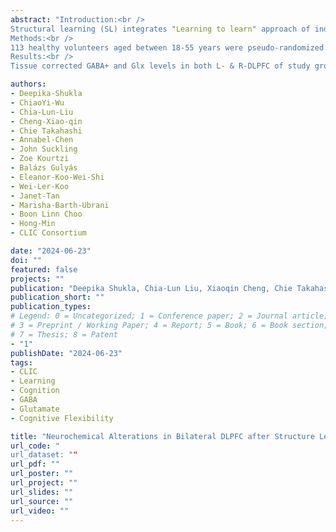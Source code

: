 ```yaml
---
abstract: "Introduction:<br /> 
Structural learning (SL) integrates "Learning to learn" approach of individual's abilities to extract underlying pattern and develop rules to adapt new changes through cognitive flexibility (CF). Homeostatic plasticity in neuronal circuits is crucial for critical learning and depends upon coordinated modulation of synaptic excitation and inhibition through Glutamate and GABA interactions. Disruption in this coordinated neurotransmitter's interplay triggers cognitive deficits, while adaptive modulation contributes to relearning capacity. Studies reported associative interaction with learning and cognitive skills development with neurotransmitters, but the underlying neuro-cognitive model of these interactions is illusive. Using controlled SL training intervention, we aim to investigate the effect of learning in both the neuronal and behavioral levels to assess its transferability to other cognitive abilities.<br /><br />
Methods:<br />
113 healthy volunteers aged between 18-55 years were pseudo-randomized to control (C) (55) and training (T) (58) groups matching with age (mean±SD: 28.21±7.89), gender: (65-F, 48-M) and intelligence (IQ) (109±16.30). T-group underwent 2-week SL training. Out of the 113, 106 (C:53, T:53) participants completed with postsession magnetic resonance (MR) imaging, of which 7 (C:2, T:5) withdrew/dropped out of the study. All MR scans were performed in 3T Siemens MAGNETOM Prisma MRI scanner with a 64-channel head coil. All participants consented to Cognitive testing and MRI sessions with ethics approval from NTU-IRB. MR spectroscopy (MRS) for GABA quantitation in bilateral (left (L)- and right(R)-dorsolateral prefrontal cortex (DLPFC) were performed at two different time points of pre- and post- SL training sessions along with cognitive assessments. Each MR session included 3D T1-MPRAGE (TR=2000ms; TE=22.6ms; TI=800ms; flip-angle=8°; FOV=256×256; slices=176; voxel-size=1×1×1mm3) and 1H-MEGA-PRESS MRS (voi: 30x15x30 mm3, TR=2000ms, TE=68ms, ON=1.98ppm, OFF=7.5ppm, Navg:128) with one unsuppressed water spectra of Navg=4. Voxels were placed close to middle frontal gyrus maximizing gray matter. Manual shimming resulted linewidth < 16 Hz. MRS data in BIDS structure was applied for pre-processing and Osprey was used for quantitation of GABA+ (GABA + macromolecule) and Glx (Glutamate+ glutamine). Quality check for MRS data included visual artefacts, head movements, broad Creatine (Cr) linewidth in the OFF-spectra, and poor fitting. <br /><br />
Results:<br />
Tissue corrected GABA+ and Glx levels in both L- & R-DLPFC of study groups did not differ at pre-training stage. After training, the T-group showed significant reduction in R-DLPFC Glx (p = 0.007, mean-diff: -2.479) compared to C-group (Fig.1a). Paired comparison between sessions showed significant decrease in posttraining R-DLPFC GABA+ in T-group (p = 0.03, mean-diff: 0.656) but not in C-group (p= 0.12) (Fig. 1d). No significant difference was observed for L-DLPFC GABA+, Glx and GABA+/Glx ratio across groups and sessions. MRS measures did not relate to SL test-scores. However, R-DLPFC Glx in the T-group correlated positively with switch-cost reaction time (r = 0.3247, p = 0.0409) between shift-repeat trials of color-shape task, indicating reduced Glx levels in the R-DLPFC relates to short reaction time in the T-group. GABA+/Glx ratio in T-group showed significant positive relation (r = 0.317, p < 0.05) with probability shift measure levels in contrast to negative relation (r = -0.093) observed in C-group. A strategy shifting ability in the T-group is observed in CF, and other cognitive domains (i.e. working memory, inhibition, and non-verbal intelligence) in contrast to C-group.<br /><br />"

authors:
- Deepika-Shukla
- ChiaoYi-Wu
- Chia‑Lun-Liu
- Cheng-Xiao-qin
- Chie Takahashi
- Annabel-Chen
- John Suckling
- Zoe Kourtzi
- Balázs Gulyás
- Eleanor-Koo-Wei-Shi
- Wei-Ler-Koo
- Janet-Tan
- Marisha-Barth-Ubrani
- Boon Linn Choo
- Hong-Min
- CLIC Consortium

date: "2024-06-23"
doi: ""
featured: false
projects: ""
publication: "Deepika Shukla, Chia‑Lun Liu, Xiaoqin Cheng, Chie Takahashi, SH Annabel Chen, John Suckling, Zoe Kourtzi, Balázs Gulyás, Eleanor Koo, Wei Ler Koo, Jia Yuan Janet Tan, Marisha Ubrani, Boon Linn Choo, Min Hong, CLIC Consortium, "Neurochemical Alterations in Bilateral DLPFC after Structure Learning Training in Healthy Adults", Annual Meeting Organization for Human Brain Mapping (OHBM), June 23-June 27, 2024, Seoul, South Korea. "
publication_short: ""
publication_types:
# Legend: 0 = Uncategorized; 1 = Conference paper; 2 = Journal article;
# 3 = Preprint / Working Paper; 4 = Report; 5 = Book; 6 = Book section;
# 7 = Thesis; 8 = Patent
- "1"
publishDate: "2024-06-23"
tags:
- CLIC
- Learning
- Cognition
- GABA
- Glutamate
- Cognitive Flexibility

title: "Neurochemical Alterations in Bilateral DLPFC after Structure Learning Training in Healthy Adults"
url_code: "
url_dataset: ""
url_pdf: ""
url_poster: ""
url_project: ""
url_slides: ""
url_source: ""
url_video: ""
---
```

